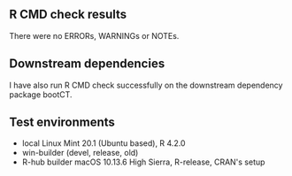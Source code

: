 ## R CMD check results
There were no ERRORs, WARNINGs or NOTEs.

## Downstream dependencies
I have also run R CMD check successfully on the downstream dependency package bootCT.

## Test environments
* local Linux Mint 20.1 (Ubuntu based), R 4.2.0
* win-builder (devel, release, old)
* R-hub builder macOS 10.13.6 High Sierra, R-release, CRAN's setup
